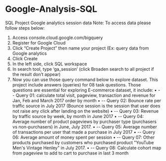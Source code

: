 # Google-Analysis-SQL
SQL Project Google analytics session data
Note: To access data please follow steps below:
1.	Access console.cloud.google.com/bigquery
2.	Register for Google Cloud 
3.	Click “Create Project” then name your project (Ex: query data from Google analytics
4.	Click Create
5.	In the left side, click SQL workspace
6.	In search tool, type ‘ga_session’ (click Broaden search to all project if the result don’t appear)
7.	Now you can use those query command below to explore dataset.
This project include answers (queries) for 08 task questions. Those questions are essential for exploring E-commerce dataset, it include:
•	-- Query 01: calculate total visit, pageview, transaction and revenue for Jan, Feb and March 2017 order by month
•	-- Query 02: Bounce rate per traffic source in July 2017 (Bounce session is the session that user does not raise any click after landing on the website)
•	-- Query 03: Revenue by traffic source by week, by month in June 2017
•	-- Query 04: Average number of product pageviews by purchaser type (purchasers vs non-purchasers) in June, July 2017.
•	-- Query 05: Average number of transactions per user that made a purchase in July 2017
•	-- Query 06: Average amount of money spent per session
•	-- Query 07: Other products purchased by customers who purchased product "YouTube Men's Vintage Henley" in July 2017.
•	-- Query 08: Calculate cohort map from pageview to add to cart to purchase in last 3 month
